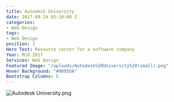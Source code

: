 ```yaml
---
title: Autodesk University
date: 2017-09-19 03:10:00 Z
categories:
- Web Design
tags:
- Web Design
position: 1
Hero Text: Resource center for a software company
Year: Mid 2017
Services: Web Design
Featured Image: "/uploads/Autodesk%20University%20(small).png"
Hover Background: "#0095DA"
Bootstrap Columns: 5
---
```


![Autodesk University.png](/uploads/Autodesk%20University.png)